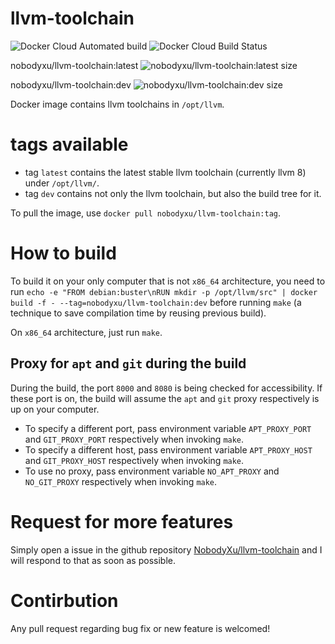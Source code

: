 # llvm-toolchain

![Docker Cloud Automated build](https://img.shields.io/docker/cloud/automated/nobodyxu/llvm-toolchain)
![Docker Cloud Build Status](https://img.shields.io/docker/cloud/build/nobodyxu/llvm-toolchain)

nobodyxu/llvm-toolchain:latest ![nobodyxu/llvm-toolchain:latest size](https://img.shields.io/microbadger/image-size/nobodyxu/llvm-toolchain/latest)

nobodyxu/llvm-toolchain:dev ![nobodyxu/llvm-toolchain:dev size](https://img.shields.io/microbadger/image-size/nobodyxu/llvm-toolchain/dev)

Docker image contains llvm toolchains in `/opt/llvm`.

# tags available

 - tag `latest` contains the latest stable llvm toolchain (currently llvm 8) under `/opt/llvm/`.
 - tag `dev` contains not only the llvm toolchain, but also the build tree for it.

To pull the image, use `docker pull nobodyxu/llvm-toolchain:tag`.

# How to build

To build it on your only computer that is not `x86_64` architecture, you need to run `echo -e "FROM debian:buster\nRUN mkdir -p /opt/llvm/src" | docker build -f - --tag=nobodyxu/llvm-toolchain:dev` before running `make` (a technique to save compilation time by reusing previous build).

On `x86_64` architecture, just run `make`.

## Proxy for `apt` and `git` during the build

During the build, the port `8000` and `8080` is being checked for accessibility. If these port is on, the build will assume the `apt` and `git` proxy respectively is up on your computer.

 - To specify a different port, pass environment variable `APT_PROXY_PORT` and `GIT_PROXY_PORT` respectively when invoking `make`.
 - To specify a different host, pass environment variable `APT_PROXY_HOST` and `GIT_PROXY_HOST` respectively when invoking `make`.
 - To use no proxy, pass environment variable `NO_APT_PROXY` and `NO_GIT_PROXY` respectively when invoking `make`.

# Request for more features

Simply open a issue in the github repository [NobodyXu/llvm-toolchain](https://github.com/NobodyXu/llvm-toolchain) and I will respond to that as soon as possible.

# Contirbution

Any pull request regarding bug fix or new feature is welcomed!
